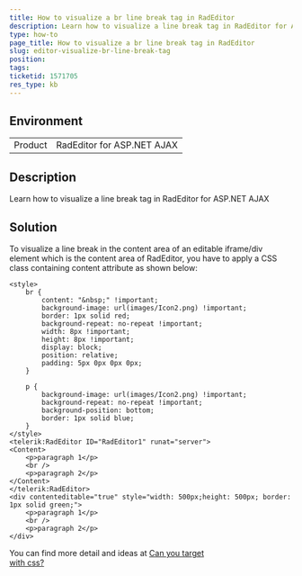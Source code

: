 ```yaml
---
title: How to visualize a br line break tag in RadEditor
description: Learn how to visualize a line break tag in RadEditor for ASP.NET AJAX
type: how-to
page_title: How to visualize a br line break tag in RadEditor
slug: editor-visualize-br-line-break-tag
position: 
tags: 
ticketid: 1571705
res_type: kb
---
```


## Environment
<table>
	<tbody>
		<tr>
			<td>Product</td>
			<td>RadEditor for ASP.NET AJAX</td>
		</tr>
	</tbody>
</table>


## Description
Learn how to visualize a line break tag in RadEditor for ASP.NET AJAX

## Solution
To visualize a line break in the content area of an editable iframe/div element which is the content area of RadEditor, you have to apply a CSS class containing content attribute as shown below:

````ASP.NET
<style>
    br {
        content: "&nbsp;" !important;
        background-image: url(images/Icon2.png) !important;
        border: 1px solid red;
        background-repeat: no-repeat !important;
        width: 8px !important;
        height: 8px !important;
        display: block;
        position: relative;
        padding: 5px 0px 0px 0px;
    }

    p {
        background-image: url(images/Icon2.png) !important;
        background-repeat: no-repeat !important;
        background-position: bottom;
        border: 1px solid blue;
    }
</style>
<telerik:RadEditor ID="RadEditor1" runat="server">
<Content>
    <p>paragraph 1</p>
    <br />
    <p>paragraph 2</p>
</Content>
</telerik:RadEditor>
<div contenteditable="true" style="width: 500px;height: 500px; border: 1px solid green;">
    <p>paragraph 1</p>
    <br />
    <p>paragraph 2</p>
</div>
````

You can find more detail and ideas at [Can you target <br /> with css?](https://stackoverflow.com/questions/899252/can-you-target-br-with-css)

 